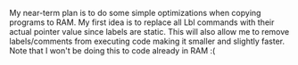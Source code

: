 My near-term plan is to do some simple optimizations when copying programs to RAM. My first idea is to replace all Lbl commands with their actual pointer value since labels are static. This will also allow me to remove labels/comments from executing code making it smaller and slightly faster. Note that I won't be doing this to code already in RAM :(
